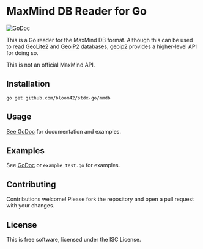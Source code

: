 # MaxMind DB Reader for Go #

[![GoDoc](https://godoc.org/github.com/bloom42/stdx-go/mmdb?status.svg)](https://godoc.org/github.com/bloom42/stdx-go/mmdb)

This is a Go reader for the MaxMind DB format. Although this can be used to
read [GeoLite2](http://dev.maxmind.com/geoip/geoip2/geolite2/) and
[GeoIP2](https://www.maxmind.com/en/geoip2-databases) databases,
[geoip2](https://github.com/oschwald/geoip2-golang) provides a higher-level
API for doing so.

This is not an official MaxMind API.

## Installation ##

```
go get github.com/bloom42/stdx-go/mmdb
```

## Usage ##

[See GoDoc](http://godoc.org/github.com/bloom42/stdx-go/mmdb) for
documentation and examples.

## Examples ##

See [GoDoc](http://godoc.org/github.com/bloom42/stdx-go/mmdb) or
`example_test.go` for examples.

## Contributing ##

Contributions welcome! Please fork the repository and open a pull request
with your changes.

## License ##

This is free software, licensed under the ISC License.
